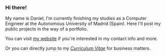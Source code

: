 ### Hi there!

My name is Daniel, I'm currently finishing my studies as a Computer Engineer at the Autonomous University of Madrid (Spain). Here I'll post my public projects in the way of a portfolio.

You can visit [my website](https://danibt656.github.io/website/) if you're interested in my contact info and more.

Or you can directly jump to my <a href="https://danibt656.github.io/website/docs/CV.pdf" target="_blank"><i>Curriculum Vitae</i></a> for business matters.
